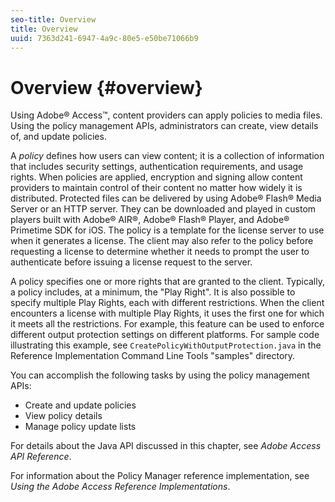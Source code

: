 ```yaml
---
seo-title: Overview
title: Overview
uuid: 7363d241-6947-4a9c-80e5-e50be71066b9
---
```


# Overview  {#overview}

Using Adobe® Access™, content providers can apply policies to media files. Using the policy management APIs, administrators can create, view details of, and update policies.

A *policy* defines how users can view content; it is a collection of information that includes security settings, authentication requirements, and usage rights. When policies are applied, encryption and signing allow content providers to maintain control of their content no matter how widely it is distributed. Protected files can be delivered by using Adobe® Flash® Media Server or an HTTP server. They can be downloaded and played in custom players built with Adobe® AIR®, Adobe® Flash® Player, and Adobe® Primetime SDK for iOS. The policy is a template for the license server to use when it generates a license. The client may also refer to the policy before requesting a license to determine whether it needs to prompt the user to authenticate before issuing a license request to the server.

A policy specifies one or more rights that are granted to the client. Typically, a policy includes, at a minimum, the "Play Right". It is also possible to specify multiple Play Rights, each with different restrictions. When the client encounters a license with multiple Play Rights, it uses the first one for which it meets all the restrictions. For example, this feature can be used to enforce different output protection settings on different platforms. For sample code illustrating this example, see `CreatePolicyWithOutputProtection.java` in the Reference Implementation Command Line Tools "samples" directory.

You can accomplish the following tasks by using the policy management APIs:

* Create and update policies 
* View policy details 
* Manage policy update lists

For details about the Java API discussed in this chapter, see *Adobe Access API Reference*.

For information about the Policy Manager reference implementation, see *Using the Adobe Access Reference Implementations*. 
